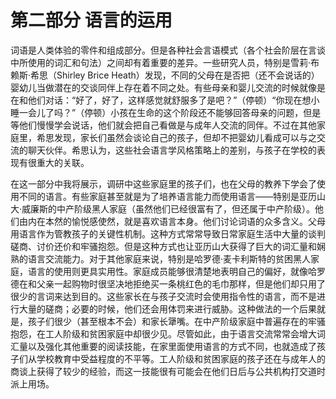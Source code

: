 # 第二部分 语言的运用

词语是人类体验的零件和组成部分。但是各种社会言语模式（各个社会阶层在言谈中所使用的词汇和句法）之间却有着重要的差异。一些研究人员，特别是雪莉·布赖斯·希思（Shirley Brice Heath）发现，不同的父母在是否把（还不会说话的）婴幼儿当做潜在的交谈同伴上存在着不同之处。有些母亲和婴儿交流的时候就像是在和他们对话：“好了，好了，这样感觉就舒服多了是吧？”（停顿）“你现在想小睡一会儿了吗？”（停顿）小孩在生命的这个阶段还不能够回答母亲的问题，但是等他们慢慢学会说话，他们就会把自己看做是与成年人交流的同伴。不过在其他家庭里，希思发现，家长们虽然会谈论自己的孩子，但却不把婴幼儿看成可以与之交流的聊天伙伴。希思认为，这些社会语言学风格策略上的差别，与孩子在学校的表现有很重大的关联。

在这一部分中我将展示，调研中这些家庭里的孩子们，也在父母的教养下学会了使用不同的语言。有些家庭甚至就是为了培养语言能力而使用语言——特别是亚历山大·威廉斯的中产阶级黑人家庭（虽然他们已经很富有了，但还属于中产阶级）。他们由内在本然的愉悦感使然，就是喜欢语言本身。他们讨论词语的众多含义。父母用语言作为管教孩子的关键性机制。这种方式常常导致日常家庭生活中大量的谈判磋商、讨价还价和牢骚抱怨。但是这种方式也让亚历山大获得了巨大的词汇量和娴熟的语言交流能力。对于其他家庭来说，特别是哈罗德·麦卡利斯特的贫困黑人家庭，语言的使用则更具实用性。家庭成员能够很清楚地表明自己的偏好，就像哈罗德在和父亲一起购物时很坚决地拒绝买一条桃红色的毛巾那样，但是他们却只用了很少的言词来达到目的。这些家长在与孩子交流时会使用指令性的语言，而不是进行大量的磋商；必要的时候，他们还会用体罚来进行威胁。这种做法的一个后果就是，孩子们很少（甚至根本不会）和家长犟嘴。在中产阶级家庭中普遍存在的牢骚抱怨，在工人阶级和贫困家庭中却很少见。尽管如此，由于语言交流常常会增大词汇量以及强化其他重要的阅读技能，在家里面使用语言的方式不同，也就造成了孩子们从学校教育中受益程度的不平等。工人阶级和贫困家庭的孩子还在与成年人的商谈上获得了较少的经验，而这一技能很有可能会在他们日后与公共机构打交道时派上用场。